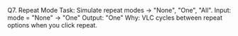 Q7. Repeat Mode
Task: Simulate repeat modes → "None", "One", "All".
Input:
mode = "None" → "One"
Output: "One"
Why: VLC cycles between repeat options when you click repeat.